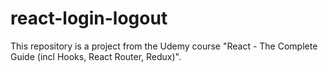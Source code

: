 # react-login-logout
This repository is a project from the Udemy course "React - The Complete Guide (incl Hooks, React Router, Redux)".
